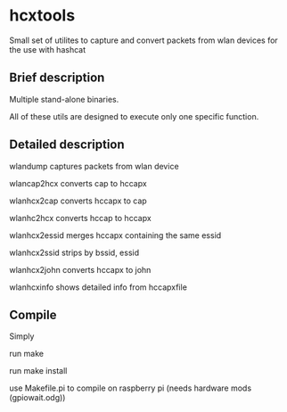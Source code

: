 hcxtools
==============

Small set of utilites to capture and convert packets from wlan devices
for the use with hashcat

Brief description
--------------

Multiple stand-alone binaries.

All of these utils are designed to execute only one specific function.


Detailed description
--------------

wlandump      captures packets from wlan device

wlancap2hcx   converts cap to hccapx

wlanhcx2cap   converts hccapx to cap

wlanhc2hcx    converts hccap to hccapx

wlanhcx2essid merges hccapx containing the same essid

wlanhcx2ssid  strips by bssid, essid

wlanhcx2john  converts hccapx to john

wlanhcxinfo   shows detailed info from hccapxfile


Compile
--------------

Simply

run make

run make install



use Makefile.pi to compile on raspberry pi
(needs hardware mods (gpiowait.odg))
